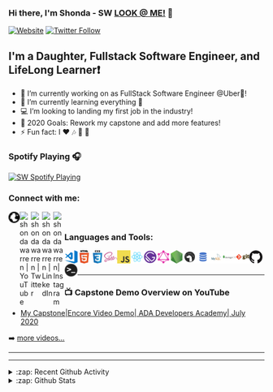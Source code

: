### Hi there, I'm Shonda - SW [LOOK @ ME!][website] 👋

[![Website](https://img.shields.io/website?label=shondawarren.com&style=for-the-badge&url=https%3A%2F%2Fcodestackr.com)](https://shondawarren.com)
[![Twitter Follow](https://img.shields.io/twitter/follow/shonda__warren?color=1DA1F2&logo=twitter&style=for-the-badge)](https://twitter.com/intent/follow?original_referer=https%3A%2F%2Fgithub.com%2FcodeSTACKr&screen_name=shonda__warren)

## I'm a Daughter, Fullstack Software Engineer, and LifeLong Learner❗️

- 🔭 I’m currently working on as FullStack Software Engineer @Uber🚙!
- 🌱 I’m currently learning everything 📔
- 💻 I’m looking to landing my first job in the industry!
- 🥅 2020 Goals: Rework my capstone and add more features!
- ⚡ Fun fact: I ❤️ 🎶 🏀 🏈

### Spotify Playing 🎧
[<img src="https://novatorem.shonda860.vercel.app/api/spotify-playing" alt="SW Spotify Playing" width="350" />](https://open.spotify.com/playlist/7JR9yiLLYUi6ehRjs4175p)

### Connect with me:

[<img align="left" alt="shondawarren.com" width="22px" src="https://raw.githubusercontent.com/iconic/open-iconic/master/svg/globe.svg" />][website]
[<img align="left" alt="shondawarren | YouTube" width="22px" src="https://cdn.jsdelivr.net/npm/simple-icons@v3/icons/youtube.svg" />][youtube]
[<img align="left" alt="shondawarren | Twitter" width="22px" src="https://cdn.jsdelivr.net/npm/simple-icons@v3/icons/twitter.svg" />][twitter]
[<img align="left" alt="shondawarren | LinkedIn" width="22px" src="https://cdn.jsdelivr.net/npm/simple-icons@v3/icons/linkedin.svg" />][linkedin]
[<img align="left" alt="shondawarren| Instagram" width="22px" src="https://cdn.jsdelivr.net/npm/simple-icons@v3/icons/instagram.svg" />][instagram]

<br />

### Languages and Tools:

[<img align="left" alt="Visual Studio Code" width="26px" src="https://raw.githubusercontent.com/github/explore/80688e429a7d4ef2fca1e82350fe8e3517d3494d/topics/visual-studio-code/visual-studio-code.png" />][webdevplaylist]
[<img align="left" alt="HTML5" width="26px" src="https://raw.githubusercontent.com/github/explore/80688e429a7d4ef2fca1e82350fe8e3517d3494d/topics/html/html.png" />][webdevplaylist]
[<img align="left" alt="CSS3" width="26px" src="https://raw.githubusercontent.com/github/explore/80688e429a7d4ef2fca1e82350fe8e3517d3494d/topics/css/css.png" />][cssplaylist]
[<img align="left" alt="Sass" width="26px" src="https://raw.githubusercontent.com/github/explore/80688e429a7d4ef2fca1e82350fe8e3517d3494d/topics/sass/sass.png" />][cssplaylist]
[<img align="left" alt="JavaScript" width="26px" src="https://raw.githubusercontent.com/github/explore/80688e429a7d4ef2fca1e82350fe8e3517d3494d/topics/javascript/javascript.png" />][jsplaylist]
[<img align="left" alt="React" width="26px" src="https://raw.githubusercontent.com/github/explore/80688e429a7d4ef2fca1e82350fe8e3517d3494d/topics/react/react.png" />][reactplaylist]
[<img align="left" alt="Gatsby" width="26px" src="https://raw.githubusercontent.com/github/explore/e94815998e4e0713912fed477a1f346ec04c3da2/topics/gatsby/gatsby.png" />][webdevplaylist]
[<img align="left" alt="GraphQL" width="26px" src="https://raw.githubusercontent.com/github/explore/80688e429a7d4ef2fca1e82350fe8e3517d3494d/topics/graphql/graphql.png" />][webdevplaylist]
[<img align="left" alt="Node.js" width="26px" src="https://raw.githubusercontent.com/github/explore/80688e429a7d4ef2fca1e82350fe8e3517d3494d/topics/nodejs/nodejs.png" />][webdevplaylist]
[<img align="left" alt="Deno" width="26px" src="https://raw.githubusercontent.com/github/explore/361e2821e2dea67711cde99c9c40ed357061cf27/topics/deno/deno.png" />][webdevplaylist]
[<img align="left" alt="SQL" width="26px" src="https://raw.githubusercontent.com/github/explore/80688e429a7d4ef2fca1e82350fe8e3517d3494d/topics/sql/sql.png" />][webdevplaylist]
[<img align="left" alt="MySQL" width="26px" src="https://raw.githubusercontent.com/github/explore/80688e429a7d4ef2fca1e82350fe8e3517d3494d/topics/mysql/mysql.png" />][webdevplaylist]
[<img align="left" alt="MongoDB" width="26px" src="https://raw.githubusercontent.com/github/explore/80688e429a7d4ef2fca1e82350fe8e3517d3494d/topics/mongodb/mongodb.png" />][webdevplaylist]
[<img align="left" alt="Git" width="26px" src="https://raw.githubusercontent.com/github/explore/80688e429a7d4ef2fca1e82350fe8e3517d3494d/topics/git/git.png" />][webdevplaylist]
[<img align="left" alt="GitHub" width="26px" src="https://raw.githubusercontent.com/github/explore/78df643247d429f6cc873026c0622819ad797942/topics/github/github.png" />][webdevplaylist]
[<img align="left" alt="Terminal" width="26px" src="https://raw.githubusercontent.com/github/explore/80688e429a7d4ef2fca1e82350fe8e3517d3494d/topics/terminal/terminal.png" />][webdevplaylist]

<br />
<br />

---

### 📺 Capstone Demo Overview on YouTube 

<!-- YOUTUBE:START -->
- [My Capstone|Encore Video Demo| ADA Developers Academy| July 2020](https://www.youtube.com/watch?v=oeOXEVjB-6w&feature=youtu.be)

<!-- YOUTUBE:END -->

➡️ [more videos...](https://youtube.com/codestackr)

---


---

<details>
  <summary>:zap: Recent Github Activity</summary>
  
<!--START_SECTION:activity-->
1. 💪 Opened PR [#6](https://github.com/Ada-C13/dynamic-programming-js/pull/6) in [Ada-C13/dynamic-programming-js](https://github.com/Ada-C13/dynamic-programming-js)
2. 💪 Opened PR [#5](https://github.com/Ada-C13/heaps-js/pull/5) in [Ada-C13/heaps-js](https://github.com/Ada-C13/heaps-js)
3. 💪 Opened PR [#5](https://github.com/Ada-C13/hash-practice-js/pull/5) in [Ada-C13/hash-practice-js](https://github.com/Ada-C13/hash-practice-js)
4. 💪 Opened PR [#1](https://github.com/Ada-C13/stacks-queues-js/pull/1) in [Ada-C13/stacks-queues-js](https://github.com/Ada-C13/stacks-queues-js)
5. 💪 Opened PR [#1](https://github.com/Ada-C13/tree-practice-js/pull/1) in [Ada-C13/tree-practice-js](https://github.com/Ada-C13/tree-practice-js)
<!--END_SECTION:activity-->

</details>

<details>
  <summary>:zap: Github Stats</summary>

  <img align="left" alt="Shonda's Github Stats" src="https://github-readme-stats.shonda860.vercel.app/api?username=shonda860&show_icons=true&hide_border=true" />

</details>

[website]: https://shondawarren.com
[twitter]: https://twitter.com/shonda__warren
[youtube]: https://youtube.com/codeSTACKr
[instagram]: https://instagram.com/blackolive625
[linkedin]: https://www.linkedin.com/in/norshonda-shonda-warren-0b8a2297
[webdevplaylist]: https://www.youtube.com/watch?v=oeOXEVjB-6w&feature=youtu.be
[jsplaylist]: https://www.youtube.com/watch?v=oeOXEVjB-6w&feature=youtu.be
[cssplaylist]: https://www.youtube.com/watch?v=oeOXEVjB-6w&feature=youtu.be
[reactplaylist]:https://facebook-messenger-clone-84b2c.web.app
